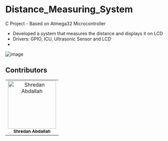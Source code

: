 # Distance_Measuring_System
C Project - Based on Atmega32 Microcontroller
- Developed a system that measures the distance and displays it on LCD
- Drivers: GPIO, ICU, Ultrasonic Sensor and LCD
- 
![image](https://i.postimg.cc/pXSzZ7Fz/Whats-App-Image-2023-10-23-at-1-47-46-AM.jpg)
## Contributors <a name = "contributors"></a>

<table>
  <tr>
    <td align="center">
    <a href="https://github.com/shredanabdullah" target="_black">
    <img src="https://avatars.githubusercontent.com/u/105118008?v=4" width="150px;" alt="Shredan Abdallah"/>
    <br />
    <sub><b>Shredan Abdallah</b></sub></a>
    </td>
